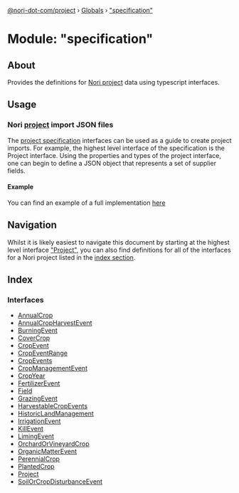 [@nori-dot-com/project](../README.md) › [Globals](../globals.md) › ["specification"](_specification_.md)

# Module: "specification"

## About

Provides the definitions for [Nori project](../interfaces/_specification_.project.md) data using typescript interfaces.

## Usage

### Nori [project](../interfaces/_specification_.project.md) import JSON files

The [project specification](../interfaces/_specification_.project.md) interfaces can be used as a guide to create project imports.
For example, the highest level interface of the specification is the Project interface. Using the properties and types of the project interface, one can begin to define a JSON object that represents a set of supplier fields.

#### Example

You can find an example of a full implementation [here](../../example/example2.json)

## Navigation

Whilst it is likely easiest to navigate this document by starting at the highest level interface ["Project"](../interfaces/_specification_.project.md), you can also find definitions for all of the interfaces for a Nori project listed in the [index section](#index).

## Index

### Interfaces

* [AnnualCrop](../interfaces/_specification_.annualcrop.md)
* [AnnualCropHarvestEvent](../interfaces/_specification_.annualcropharvestevent.md)
* [BurningEvent](../interfaces/_specification_.burningevent.md)
* [CoverCrop](../interfaces/_specification_.covercrop.md)
* [CropEvent](../interfaces/_specification_.cropevent.md)
* [CropEventRange](../interfaces/_specification_.cropeventrange.md)
* [CropEvents](../interfaces/_specification_.cropevents.md)
* [CropManagementEvent](../interfaces/_specification_.cropmanagementevent.md)
* [CropYear](../interfaces/_specification_.cropyear.md)
* [FertilizerEvent](../interfaces/_specification_.fertilizerevent.md)
* [Field](../interfaces/_specification_.field.md)
* [GrazingEvent](../interfaces/_specification_.grazingevent.md)
* [HarvestableCropEvents](../interfaces/_specification_.harvestablecropevents.md)
* [HistoricLandManagement](../interfaces/_specification_.historiclandmanagement.md)
* [IrrigationEvent](../interfaces/_specification_.irrigationevent.md)
* [KillEvent](../interfaces/_specification_.killevent.md)
* [LimingEvent](../interfaces/_specification_.limingevent.md)
* [OrchardOrVineyardCrop](../interfaces/_specification_.orchardorvineyardcrop.md)
* [OrganicMatterEvent](../interfaces/_specification_.organicmatterevent.md)
* [PerennialCrop](../interfaces/_specification_.perennialcrop.md)
* [PlantedCrop](../interfaces/_specification_.plantedcrop.md)
* [Project](../interfaces/_specification_.project.md)
* [SoilOrCropDisturbanceEvent](../interfaces/_specification_.soilorcropdisturbanceevent.md)
